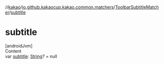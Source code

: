 //[kakao](../../../index.md)/[io.github.kakaocup.kakao.common.matchers](../index.md)/[ToolbarSubtitleMatcher](index.md)/[subtitle](subtitle.md)



# subtitle  
[androidJvm]  
Content  
var [subtitle](subtitle.md): [String](https://kotlinlang.org/api/latest/jvm/stdlib/kotlin/-string/index.html)? = null  



